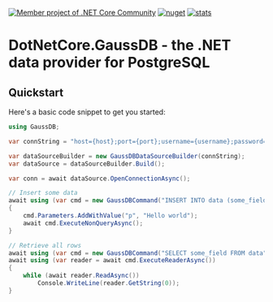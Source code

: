 [![Member project of .NET Core Community](https://img.shields.io/badge/member%20project%20of-NCC-9e20c9.svg)](https://github.com/dotnetcore) 
[![nuget](https://img.shields.io/nuget/v/DotNetCore.EntityFrameworkCore.GaussDB.svg?style=flat-square)](https://www.nuget.org/packages/DotNetCore.GaussDB) 
[![stats](https://img.shields.io/nuget/dt/DotNetCore.EntityFrameworkCore.GaussDB.svg?style=flat-square)](https://www.nuget.org/stats/packages/DotNetCore.GaussDB?groupby=Version) 

# DotNetCore.GaussDB - the .NET data provider for PostgreSQL

## Quickstart

Here's a basic code snippet to get you started:

```csharp
using GaussDB;

var connString = "host={host};port={port};username={username};password={password};database={database}";

var dataSourceBuilder = new GaussDBDataSourceBuilder(connString);
var dataSource = dataSourceBuilder.Build();

var conn = await dataSource.OpenConnectionAsync();

// Insert some data
await using (var cmd = new GaussDBCommand("INSERT INTO data (some_field) VALUES (@p)", conn))
{
    cmd.Parameters.AddWithValue("p", "Hello world");
    await cmd.ExecuteNonQueryAsync();
}

// Retrieve all rows
await using (var cmd = new GaussDBCommand("SELECT some_field FROM data", conn))
await using (var reader = await cmd.ExecuteReaderAsync())
{
    while (await reader.ReadAsync())
        Console.WriteLine(reader.GetString(0));
}
```
